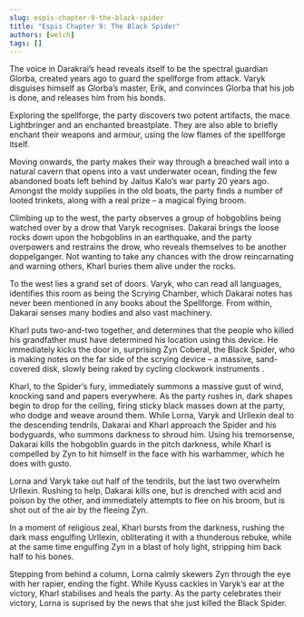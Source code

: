 ```yaml
---
slug: espis-chapter-9-the-black-spider
title: "Espis Chapter 9: The Black Spider"
authors: [welch]
tags: []
---
```


The voice in Darakrai’s head reveals itself to be the spectral guardian Glorba, created years ago to guard the spellforge from attack. Varyk disguises himself as Glorba’s master, Erik, and convinces Glorba that his job is done, and releases him from his bonds.

<!--truncate-->
 
Exploring the spellforge, the party discovers two potent artifacts, the mace Lightbringer and an enchanted breastplate. They are also able to briefly enchant their weapons and armour, using the low flames of the spellforge itself.
 
Moving onwards, the party makes their way through a breached wall into a natural cavern that opens into a vast underwater ocean, finding the few abandoned boats left behind by Jaitus Kalo’s war party 20 years ago. Amongst the moldy supplies in the old boats, the party finds a number of looted trinkets, along with a real prize – a magical flying broom.
 
Climbing up to the west, the party observes a group of hobgoblins being watched over by a drow that Varyk recognises. Dakarai brings the loose rocks down upon the hobgoblins in an earthquake, and the party overpowers and restrains the drow, who reveals themselves to be another doppelganger. Not wanting to take any chances with the drow reincarnating and warning others, Kharl buries them alive under the rocks.
 
To the west lies a grand set of doors. Varyk, who can read all languages, identifies this room as being the Scrying Chamber, which Dakarai notes has never been mentioned in any books about the Spellforge. From within, Dakarai senses many bodies and also vast machinery.
 
Kharl puts two-and-two together, and determines that the people who killed his grandfather must have determined his location using this device. He immediately kicks the door in, surprising Zyn Coberal, the Black Spider, who is making notes on the far side of the scrying device – a massive, sand-covered disk, slowly being raked by cycling clockwork instruments .
 
Kharl, to the Spider’s fury, immediately summons a massive gust of wind, knocking sand and papers everywhere. As the party rushes in, dark shapes begin to drop for the ceiling, firing sticky black masses down at the party, who dodge and weave around them. While Lorna, Varyk and Urllexin deal to the descending tendrils, Dakarai and Kharl approach the Spider and his bodyguards, who summons darkness to shroud him. Using his tremorsense, Dakarai kills the hobgoblin guards in the pitch darkness, while Kharl is compelled by Zyn to hit himself in the face with his warhammer, which he does with gusto.
 
Lorna and Varyk take out half of the tendrils, but the last two overwhelm Urllexin. Rushing to help, Dakarai kills one, but is drenched with acid and poison by the other, and immediately attempts to flee on his broom, but is shot out of the air by the fleeing Zyn.
 
In a moment of religious zeal, Kharl bursts from the darkness, rushing the dark mass engulfing Urllexin, obliterating it with a thunderous rebuke, while at the same time engulfing Zyn in a blast of holy light, stripping him back half to his bones.
 
Stepping from behind a column, Lorna calmly skewers Zyn through the eye with her rapier, ending the fight. While Kyuss cackles in Varyk’s ear at the victory, Kharl stabilises and heals the party. As the party celebrates their victory, Lorna is suprised by the news that she just killed the Black Spider.